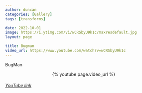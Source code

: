```yaml
---
author: duncan
categories: [Gallery]
tags: [transforms]

date: 2022-10-01
image: https://i.ytimg.com/vi/wCRSbyU9k1c/maxresdefault.jpg
layout: page

title: Bugman
video_url: https://www.youtube.com/watch?v=wCRSbyU9k1c
---
```


BugMan

<center>{% youtube page.video_url %}</center>

<h6><a target = "_blank" href="https://www.youtube.com/embed/{{page.video_id}}">YouTube link</a></h6>
